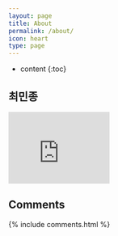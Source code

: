 ```yaml
---
layout: page
title: About
permalink: /about/
icon: heart
type: page
---
```


* content
{:toc}

## 최민종



<iframe src="https://githubbadge.appspot.com/gaohaoyang?s=1" style="border: 0;height: 142px;width: 200px;overflow: hidden;" frameBorder="0"></iframe>


## Comments

{% include comments.html %}
